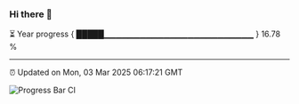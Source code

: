 ### Hi there 👋

⏳ Year progress { █████▁▁▁▁▁▁▁▁▁▁▁▁▁▁▁▁▁▁▁▁▁▁▁▁▁ } 16.78 %

---

⏰ Updated on Mon, 03 Mar 2025 06:17:21 GMT

![Progress Bar CI](https://github.com/code-lakshay/GitHub-Actions-Demo/workflows/Progress%20Bar%20CI/badge.svg)
